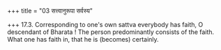 +++
title = "03 सत्त्वानुरूपा सर्वस्य"

+++
17.3. Corresponding to one's own sattva everybody has faith, O
descendant of Bharata ! The person predominantly consists of the faith.
What one has faith in, that he is (becomes) certainly.
